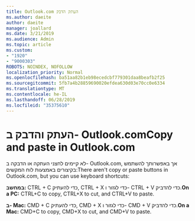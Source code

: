 ```yaml
---
title: Outlook.com העתק הדבק
ms.author: daeite
author: daeite
manager: joallard
ms.date: 3/21/2019
ms.audience: Admin
ms.topic: article
ms.custom:
- "1920"
- "9000303"
ROBOTS: NOINDEX, NOFOLLOW
localization_priority: Normal
ms.openlocfilehash: ba51aa82b1eb98ecedcbf779301daa8beafb2f25
ms.sourcegitcommit: 5fb7a4b28859690020efdea630d03e70cc0e6334
ms.translationtype: MT
ms.contentlocale: he-IL
ms.lasthandoff: 06/28/2019
ms.locfileid: "35375610"
---
```

# <a name="copy-and-paste-in-outlookcom"></a><span data-ttu-id="7c687-102">העתק והדבק ב- Outlook.com</span><span class="sxs-lookup"><span data-stu-id="7c687-102">Copy and paste in Outlook.com</span></span>

<span data-ttu-id="7c687-103">לא קיימים לחצני העתקה או הדבקה ב- Outlook.com, אך באפשרותך להשתמש בקיצורים באמצעות לוח המקשים:</span><span class="sxs-lookup"><span data-stu-id="7c687-103">There aren't copy or paste buttons in Outlook.com, but you can use keyboard shortcuts:</span></span>

<span data-ttu-id="7c687-104">**במחשב:** CTRL + C כדי להעתיק, CTRL + X כדי לגזור ו- CTRL + V כדי להדביק.</span><span class="sxs-lookup"><span data-stu-id="7c687-104">**On a PC:** CTRL+C to copy, CTRL+X to cut, and CTRL+V to paste.</span></span>

<span data-ttu-id="7c687-105">**ב- Mac:** CMD + C כדי להעתיק, CMD + X כדי לגזור ו- CMD + V כדי להדביק.</span><span class="sxs-lookup"><span data-stu-id="7c687-105">**On a Mac:** CMD+C to copy, CMD+X to cut, and CMD+V to paste.</span></span>
